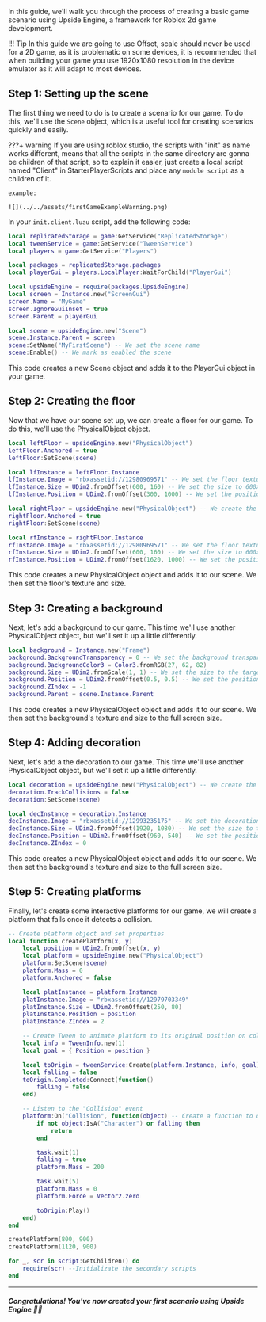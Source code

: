 In this guide, we'll walk you through the process of creating a basic game scenario using Upside Engine, a framework for Roblox 2d game development.

!!! Tip
    In this guide we are going to use Offset, scale should never be used for a 2D game, as it is problematic on some devices, it is recommended that when building your game you use 1920x1080 resolution in the device emulator as it will adapt to most devices.



## Step 1: Setting up the scene
The first thing we need to do is to create a scenario for our game. To do this, we'll use the `Scene` object, which is a useful tool for creating scenarios quickly and easily.

???+ warning
	If you are using roblox studio, the scripts with "init" as name works different, means that all the scripts in the same directory are gonna be children of that script, so to explain it easier, just create a local script named "Client" in StarterPlayerScripts and place any `module script` as a children of it.

	example: 

	![](../../assets/firstGameExampleWarning.png)


In your `init.client.luau` script, add the following code:

```lua
local replicatedStorage = game:GetService("ReplicatedStorage")
local tweenService = game:GetService("TweenService")
local players = game:GetService("Players")

local packages = replicatedStorage.packages
local playerGui = players.LocalPlayer:WaitForChild("PlayerGui")

local upsideEngine = require(packages.UpsideEngine)
local screen = Instance.new("ScreenGui")
screen.Name = "MyGame"
screen.IgnoreGuiInset = true
screen.Parent = playerGui

local scene = upsideEngine.new("Scene")
scene.Instance.Parent = screen
scene:SetName("MyFirstScene") -- We set the scene name
scene:Enable() -- We mark as enabled the scene
```
This code creates a new Scene object and adds it to the PlayerGui object in your game.

## Step 2: Creating the floor
Now that we have our scene set up, we can create a floor for our game. To do this, we'll use the PhysicalObject object.

```lua
local leftFloor = upsideEngine.new("PhysicalObject")
leftFloor.Anchored = true
leftFloor:SetScene(scene)

local lfInstance = leftFloor.Instance
lfInstance.Image = "rbxassetid://12980969571" -- We set the floor texture
lfInstance.Size = UDim2.fromOffset(600, 160) -- We set the size to 600x160 pixels
lfInstance.Position = UDim2.fromOffset(300, 1000) -- We set the position to 300x1000 pixels

local rightFloor = upsideEngine.new("PhysicalObject") -- We create the floor and pass the scene as the parent object
rightFloor.Anchored = true
rightFloor:SetScene(scene)

local rfInstance = rightFloor.Instance
rfInstance.Image = "rbxassetid://12980969571" -- We set the floor texture
rfInstance.Size = UDim2.fromOffset(600, 160) -- We set the size to 600x160 pixels
rfInstance.Position = UDim2.fromOffset(1620, 1000) -- We set the position to 1620x1000 pixels
```
This code creates a new PhysicalObject object and adds it to our scene. We then set the floor's texture and size.

## Step 3: Creating a background
Next, let's add a background to our game. This time we'll use another PhysicalObject object, but we'll set it up a little differently.

```lua
local background = Instance.new("Frame")
background.BackgroundTransparency = 0 -- We set the background transparency
background.BackgroundColor3 = Color3.fromRGB(27, 62, 82)
background.Size = UDim2.fromScale(1, 1) -- We set the size to the target screen size
background.Position = UDim2.fromOffset(0.5, 0.5) -- We set the position to the center
background.ZIndex = -1
background.Parent = scene.Instance.Parent
```
This code creates a new PhysicalObject object and adds it to our scene. We then set the background's texture and size to the full screen size.

## Step 4: Adding decoration
Next, let's add a the decoration to our game. This time we'll use another PhysicalObject object, but we'll set it up a little differently.

```lua
local decoration = upsideEngine.new("PhysicalObject") -- We create the decoration and pass the scene as the parent object
decoration.TrackCollisions = false
decoration:SetScene(scene)

local decInstance = decoration.Instance
decInstance.Image = "rbxassetid://12993235175" -- We set the decoration texture
decInstance.Size = UDim2.fromOffset(1920, 1080) -- We set the size to the target screen size
decInstance.Position = UDim2.fromOffset(960, 540) -- We set the position to the center
decInstance.ZIndex = 0
```
This code creates a new PhysicalObject object and adds it to our scene. We then set the background's texture and size to the full screen size.


## Step 5: Creating platforms
Finally, let's create some interactive platforms for our game, we will create a platform that falls once it detects a collision.

```lua
-- Create platform object and set properties
local function createPlatform(x, y)
	local position = UDim2.fromOffset(x, y)
	local platform = upsideEngine.new("PhysicalObject")
	platform:SetScene(scene)
	platform.Mass = 0
	platform.Anchored = false

	local platInstance = platform.Instance
	platInstance.Image = "rbxassetid://12979703349"
	platInstance.Size = UDim2.fromOffset(250, 80)
	platInstance.Position = position
	platInstance.ZIndex = 2

	-- Create Tween to animate platform to its original position on collision
	local info = TweenInfo.new(1)
	local goal = { Position = position }

	local toOrigin = tweenService:Create(platform.Instance, info, goal)
	local falling = false
	toOrigin.Completed:Connect(function()
		falling = false
	end)

	-- Listen to the "Collision" event
	platform:On("Collision", function(object) -- Create a function to detect when the plaform collides
		if not object:IsA("Character") or falling then
			return
		end

		task.wait(1)
		falling = true
		platform.Mass = 200

		task.wait(5)
		platform.Mass = 0
		platform.Force = Vector2.zero

		toOrigin:Play()
	end)
end

createPlatform(800, 900)
createPlatform(1120, 900)

for _, scr in script:GetChildren() do
	require(scr) --Initializate the secondary scripts
end
```	
___
##### Congratulations! You've now created your first scenario using Upside Engine 🎉🎉 